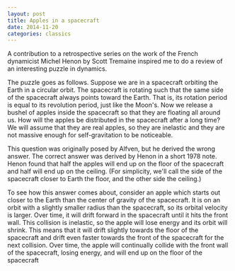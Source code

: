 ```yaml
---
layout: post
title: Apples in a spacecraft
date: 2014-11-20
categories: classics
---
```


A contribution to a retrospective series on the work of the French
dynamicist Michel Henon by Scott Tremaine inspired me to do a review of an
interesting puzzle in dynamics.

The puzzle goes as follows.  Suppose we are in a spacecraft orbiting the
Earth in a circular orbit.  The spacecraft is rotating such that the same
side of the spacecraft always points toward the Earth.  That is, its
rotation period is equal to its revolution period, just like the Moon's.
Now we release a bushel of apples inside the spacecraft so that they are
floating all around us.  How will the apples be distributed in the
spacecraft after a long time?  We will assume that they are real apples, so
they are inelastic and they are not massive enough for self-gravitation to
be noticeable.  

This question was originally posed by Alfven, but he derived the wrong
answer.  The correct answer was derived by Henon in a short 1978 note.
Henon found that half the apples will end up on the floor of the spacecraft
and half will end up on the ceiling.  (For simplicity, we'll call the side
of the spacecraft closer to Earth the floor, and the other side the
ceiling.)

To see how this answer comes about, consider an apple which starts out
closer to the Earth than the center of gravity of the spacecraft.  It is on
an orbit with a slightly smaller radius than the spacecraft, so its orbital
velocity is larger.  Over time, it will drift forward in the spacecraft
until it hits the front wall.  This collision is inelastic, so the apple
will lose energy and its orbit will shrink.  This means that it will drift
slightly towards the floor of the spacecraft and drift even faster towards
the front of the spacecraft for the next collision.  Over time, the apple
will continually collide with the front wall of the spacecraft, losing
energy, and will end up on the floor of the spacecraft
